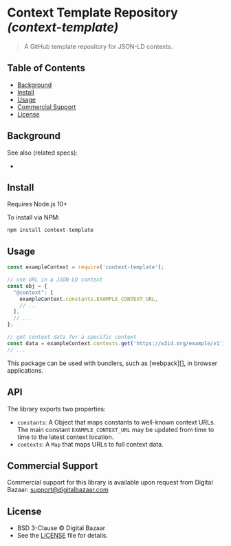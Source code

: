 # Context Template Repository _(context-template)_

<!-- [![NPM Version](https://img.shields.io/npm/v/context-template.svg?style=flat-square)](https://npm.im/context-template) -->

> A GitHub template repository for JSON-LD contexts.


## Table of Contents

- [Background](#background)
- [Install](#install)
- [Usage](#usage)
- [Commercial Support](#commercial-support)
- [License](#license)

## Background

See also (related specs):

*

## Install

Requires Node.js 10+

To install via NPM:

```
npm install context-template
```

## Usage

```js
const exampleContext = require('context-template');

// use URL in a JSON-LD context
const obj = {
  "@context": [
    exampleContext.constants.EXAMPLE_CONTEXT_URL,
    // ...
  ],
  // ...
};

// get context data for a specific context
const data = exampleContext.contexts.get('https://w3id.org/example/v1');
// ...
```

This package can be used with bundlers, such as [webpack][], in browser
applications.

## API

The library exports two properties:
- `constants`: A Object that maps constants to well-known context URLs. The
  main constant `EXAMPLE_CONTEXT_URL` may be updated from time to time to the
  latest context location.
- `contexts`: A `Map` that maps URLs to full context data.

## Commercial Support

Commercial support for this library is available upon request from
Digital Bazaar: support@digitalbazaar.com

## License

- BSD 3-Clause © Digital Bazaar
- See the [LICENSE](./LICENSE) file for details.
